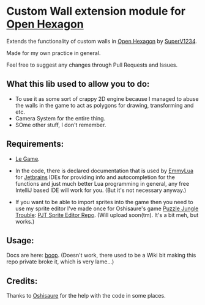 # Custom Wall extension module for [Open Hexagon](https://github.com/SuperV1234/SSVOpenHexagon)

Extends the functionality of custom walls in [Open Hexagon](https://github.com/SuperV1234/SSVOpenHexagon) by [SuperV1234](https://twitter.com/supahvee1234).

Made for my own practice in general.

Feel free to suggest any changes through Pull Requests and Issues.

## What this lib used to allow you to do:
  - To use it as some sort of crappy 2D engine because I managed to abuse the walls in the game to act as polygons for drawing, transforming and etc.
  - Camera System for the entire thing.
  - SOme other stuff, I don't remember.

## Requirements:
- [Le Game](https://github.com/SuperV1234/SSVOpenHexagon).

- In the code, there is declared documentation that is used by [EmmyLua](https://github.com/EmmyLua) for [Jetbrains](https://www.jetbrains.com) IDEs for providing info and
  autocompletion for the functions and just much better Lua programming in general, any free IntelliJ based IDE will 
  work for you. (But it's not necessary anyway.)
  
- If you want to be able to import sprites into the game then you need to use my sprite editor I've made once for 
  Oshisaure's game [Puzzle Jungle Trouble](https://oshisaure.itch.io/puzzle-juggle-trouble): [PJT Sprite Editor Repo](https://github.com/Zly-u/PJTSE).
  (Will upload soon(tm). It's a bit meh, but works.)

## Usage:
Docs are here: [boop](https://github.com/Zly-u/OpenHexagon_CustomWall_module/wiki). (Doesn't work, there used to be a Wiki bit making this repo private broke it, which is very lame...)

## Credits:
Thanks to [Oshisaure](https://twitter.com/oshisaure) for the help with the code in some places.
